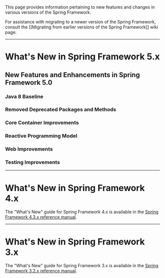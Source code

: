 This page provides information pertaining to new features and changes in various versions of the Spring Framework.

For assistance with migrating to a newer version of the Spring Framework, consult the [[Migrating from earlier versions of the Spring Framework]] wiki page.

----
# What's New in Spring Framework 5.x

## New Features and Enhancements in Spring Framework 5.0

### Java 8 Baseline

### Removed Deprecated Packages and Methods

### Core Container Improvements

### Reactive Programming Model

### Web Improvements

### Testing Improvements

----
# What's New in Spring Framework 4.x
The "What's New" guide for Spring Framework 4.x is available in the [Spring Framework 4.3.x reference manual](http://docs.spring.io/spring/docs/4.3.x/spring-framework-reference/htmlsingle/#spring-whats-new).

----
# What's New in Spring Framework 3.x
The "What's New" guide for Spring Framework 3.x is available in the [Spring Framework 3.2.x reference manual](http://docs.spring.io/spring/docs/3.2.x/spring-framework-reference/htmlsingle/#spring-whats-new).
